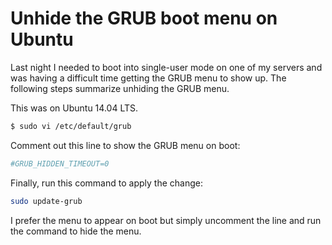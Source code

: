 # Unhide the GRUB boot menu on Ubuntu

Last night I needed to boot into single-user mode on one of my servers and was having a difficult time getting the GRUB menu to show up. The following steps summarize unhiding the GRUB menu.

This was on Ubuntu 14.04 LTS.

```bash
$ sudo vi /etc/default/grub
```
Comment out this line to show the GRUB menu on boot:

```bash
#GRUB_HIDDEN_TIMEOUT=0
```
Finally, run this command to apply the change:

```bash
sudo update-grub
```
I prefer the menu to appear on boot but simply uncomment the line and run the command to hide the menu.
